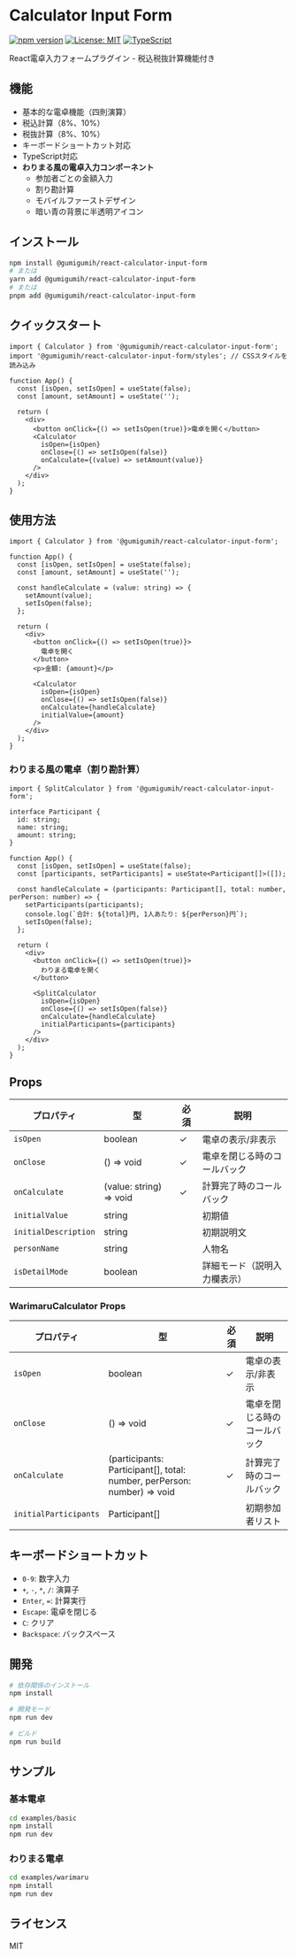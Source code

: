 # Calculator Input Form

[![npm version](https://badge.fury.io/js/calculator-input-form.svg)](https://badge.fury.io/js/calculator-input-form)
[![License: MIT](https://img.shields.io/badge/License-MIT-yellow.svg)](https://opensource.org/licenses/MIT)
[![TypeScript](https://img.shields.io/badge/TypeScript-5.0-blue.svg)](https://www.typescriptlang.org/)

React電卓入力フォームプラグイン - 税込税抜計算機能付き

## 機能

- 基本的な電卓機能（四則演算）
- 税込計算（8%、10%）
- 税抜計算（8%、10%）
- キーボードショートカット対応
- TypeScript対応
- **わりまる風の電卓入力コンポーネント**
  - 参加者ごとの金額入力
  - 割り勘計算
  - モバイルファーストデザイン
  - 暗い青の背景に半透明アイコン

## インストール

```bash
npm install @gumigumih/react-calculator-input-form
# または
yarn add @gumigumih/react-calculator-input-form
# または
pnpm add @gumigumih/react-calculator-input-form
```

## クイックスタート

```tsx
import { Calculator } from '@gumigumih/react-calculator-input-form';
import '@gumigumih/react-calculator-input-form/styles'; // CSSスタイルを読み込み

function App() {
  const [isOpen, setIsOpen] = useState(false);
  const [amount, setAmount] = useState('');

  return (
    <div>
      <button onClick={() => setIsOpen(true)}>電卓を開く</button>
      <Calculator
        isOpen={isOpen}
        onClose={() => setIsOpen(false)}
        onCalculate={(value) => setAmount(value)}
      />
    </div>
  );
}
```

## 使用方法

```tsx
import { Calculator } from '@gumigumih/react-calculator-input-form';

function App() {
  const [isOpen, setIsOpen] = useState(false);
  const [amount, setAmount] = useState('');

  const handleCalculate = (value: string) => {
    setAmount(value);
    setIsOpen(false);
  };

  return (
    <div>
      <button onClick={() => setIsOpen(true)}>
        電卓を開く
      </button>
      <p>金額: {amount}</p>
      
      <Calculator
        isOpen={isOpen}
        onClose={() => setIsOpen(false)}
        onCalculate={handleCalculate}
        initialValue={amount}
      />
    </div>
  );
}
```

### わりまる風の電卓（割り勘計算）

```tsx
import { SplitCalculator } from '@gumigumih/react-calculator-input-form';

interface Participant {
  id: string;
  name: string;
  amount: string;
}

function App() {
  const [isOpen, setIsOpen] = useState(false);
  const [participants, setParticipants] = useState<Participant[]>([]);

  const handleCalculate = (participants: Participant[], total: number, perPerson: number) => {
    setParticipants(participants);
    console.log(`合計: ${total}円, 1人あたり: ${perPerson}円`);
    setIsOpen(false);
  };

  return (
    <div>
      <button onClick={() => setIsOpen(true)}>
        わりまる電卓を開く
      </button>
      
      <SplitCalculator
        isOpen={isOpen}
        onClose={() => setIsOpen(false)}
        onCalculate={handleCalculate}
        initialParticipants={participants}
      />
    </div>
  );
}
```

## Props

| プロパティ | 型 | 必須 | 説明 |
|------------|----|------|------|
| `isOpen` | boolean | ✓ | 電卓の表示/非表示 |
| `onClose` | () => void | ✓ | 電卓を閉じる時のコールバック |
| `onCalculate` | (value: string) => void | ✓ | 計算完了時のコールバック |
| `initialValue` | string | | 初期値 |
| `initialDescription` | string | | 初期説明文 |
| `personName` | string | | 人物名 |
| `isDetailMode` | boolean | | 詳細モード（説明入力欄表示） |

### WarimaruCalculator Props

| プロパティ | 型 | 必須 | 説明 |
|------------|----|------|------|
| `isOpen` | boolean | ✓ | 電卓の表示/非表示 |
| `onClose` | () => void | ✓ | 電卓を閉じる時のコールバック |
| `onCalculate` | (participants: Participant[], total: number, perPerson: number) => void | ✓ | 計算完了時のコールバック |
| `initialParticipants` | Participant[] | | 初期参加者リスト |

## キーボードショートカット

- `0-9`: 数字入力
- `+`, `-`, `*`, `/`: 演算子
- `Enter`, `=`: 計算実行
- `Escape`: 電卓を閉じる
- `C`: クリア
- `Backspace`: バックスペース

## 開発

```bash
# 依存関係のインストール
npm install

# 開発モード
npm run dev

# ビルド
npm run build
```

## サンプル

### 基本電卓
```bash
cd examples/basic
npm install
npm run dev
```

### わりまる電卓
```bash
cd examples/warimaru
npm install
npm run dev
```

## ライセンス

MIT

